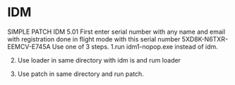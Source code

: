 # IDM
SIMPLE PATCH
IDM 5.01
First enter serial number with any name and email with registration done in flight mode with this serial number 
5XD8K-N6TXR-EEMCV-E745A
Use one of 3 steps.
1.run idm1-nopop.exe instead of idm.


2. Use loader in same directory with idm is and rum loader

3. Use patch in same directory and run patch.
